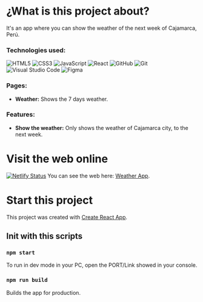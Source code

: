 # ¿What is this project about?

It's an app where you can show the weather of the next week of Cajamarca, Perú.

### Technologies used: ###
![HTML5](https://img.shields.io/badge/html5-%23E34F26.svg?style=for-the-badge&logo=html5&logoColor=white) 
![CSS3](https://img.shields.io/badge/css3-%231572B6.svg?style=for-the-badge&logo=css3&logoColor=white) 
![JavaScript](https://img.shields.io/badge/javascript-%23323330.svg?style=for-the-badge&logo=javascript&logoColor=%23F7DF1E)
![React](https://img.shields.io/badge/react-%2320232a.svg?style=for-the-badge&logo=react&logoColor=%2361DAFB)
![GitHub](https://img.shields.io/badge/github-%23121011.svg?style=for-the-badge&logo=github&logoColor=white)
![Git](https://img.shields.io/badge/git-%23F05033.svg?style=for-the-badge&logo=git&logoColor=white)
![Visual Studio Code](https://img.shields.io/badge/Visual%20Studio%20Code-0078d7.svg?style=for-the-badge&logo=visual-studio-code&logoColor=white)
![Figma](https://img.shields.io/badge/figma-%23F24E1E.svg?style=for-the-badge&logo=figma&logoColor=white)   
### Pages: ###
 - **Weather:** Shows the 7 days weather.

### Features: ###
 - **Show the weather:** Only shows the weather of Cajamarca city, to the next week.
 
# Visit the web online
[![Netlify Status](https://api.netlify.com/api/v1/badges/3dbdba6a-4b36-4d5b-b0fd-5b3aa0cdb2f5/deploy-status)](https://app.netlify.com/sites/hardcore-pasteur-d84d8f/deploys)
You can see the web here: [Weather App](https://weather-domakedev.netlify.app/).

# Start this project

This project was created with [Create React App](https://github.com/facebook/create-react-app).

## Init with this scripts

### `npm start`

To run in dev mode in your PC, open the PORT/Link showed in your console.

### `npm run build`

Builds the app for production.
